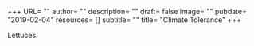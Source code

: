 +++
URL= ""
author= ""
description= ""
draft= false
image= ""
pubdate= "2019-02-04"
resources= []
subtitle= ""
title= "Climate Tolerance"
+++

Lettuces.